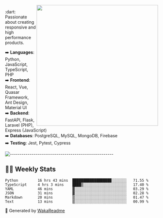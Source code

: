 <img src="https://github-readme-stats.vercel.app/api?username=iguit0&show_icons=true&include_all_commits=true&count_private=true&theme=dracula" min-width="400px" max-width="400px" width="400px" align="right" />

<p align="left"> 
  :dart: Passionate about creating responsive and high performance products.
</p>

<p align="left">
  ➡️ <strong>Languages</strong>: Python, JavaScript, TypeScript, PHP<br>
  ➡️ <strong>Frontend</strong>: React, Vue, Quasar Framework, Ant Design, Material UI<br>
  ➡️ <strong>Backend</strong>: FastAPI, Flask, Laravel (PHP), Express (JavaScript)<br>
  ➡️ <strong>Databases</strong>: PostgreSQL, MySQL, MongoDB, Firebase<br>
  ➡️ <strong>Testing</strong>: Jest, Pytest, Cypress<br>
</p>

![-----------------------------------------------------](https://raw.githubusercontent.com/andreasbm/readme/master/assets/lines/vintage.png)

## :man_technologist: Weekly Stats
<!--START_SECTION:waka-->

```text
Python         16 hrs 43 mins  ██████████████████░░░░░░░   71.55 %
TypeScript     4 hrs 3 mins    ████▒░░░░░░░░░░░░░░░░░░░░   17.40 %
YAML           46 mins         ▓░░░░░░░░░░░░░░░░░░░░░░░░   03.29 %
JSON           31 mins         ▓░░░░░░░░░░░░░░░░░░░░░░░░   02.28 %
Markdown       20 mins         ▒░░░░░░░░░░░░░░░░░░░░░░░░   01.47 %
Text           13 mins         ▒░░░░░░░░░░░░░░░░░░░░░░░░   00.99 %
```

<!--END_SECTION:waka-->

🚀 Generated by [WakaReadme](https://github.com/athul/waka-readme)
